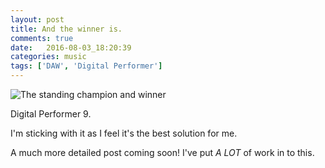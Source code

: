 ```yaml
---
layout: post
title: And the winner is.
comments: true
date:   2016-08-03_18:20:39 
categories: music
tags: ['DAW', 'Digital Performer']
---
```


![The standing champion and winner](/assets/DP/Chart.png)


Digital Performer 9.

I'm sticking with it as I feel it's the best solution for me.

A much more detailed post coming soon! I've put _A LOT_ of work in to this.
